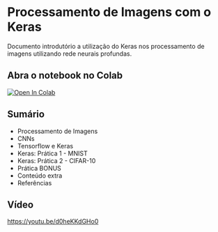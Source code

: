 # Processamento de Imagens com o Keras

Documento introdutório a utilização do Keras nos processamento de imagens utilizando rede neurais profundas.

## Abra o notebook no Colab

[![Open In Colab](https://colab.research.google.com/assets/colab-badge.svg)](https://colab.research.google.com/github/Vnicius/image-processing-with-keras/blob/main/image-processing-keras.ipynb)

## Sumário

- Processamento de Imagens
- CNNs
- Tensorflow e Keras
- Keras: Prática 1 - MNIST
- Keras: Prática 2 - CIFAR-10
- Prática BONUS
- Conteúdo extra
- Referências

## Vídeo

https://youtu.be/d0heKKdGHo0

